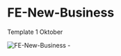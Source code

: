 # FE-New-Business
Template 1 Oktober

![FE-New-Business - ](https://user-images.githubusercontent.com/57338547/95040535-2a88cb80-06fe-11eb-8b42-9f318ae884e8.png)
